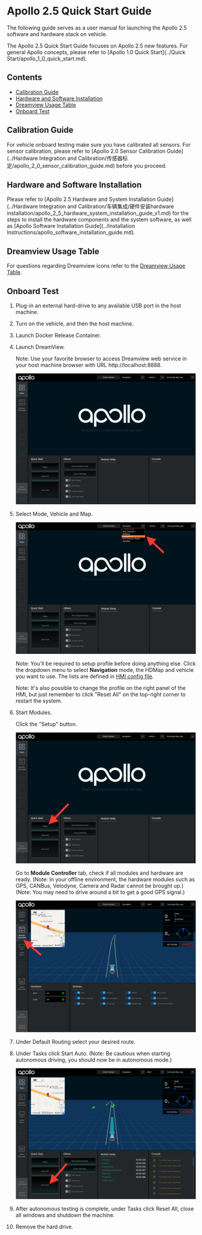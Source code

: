 # Apollo 2.5 Quick Start Guide

The following guide serves as a user manual for launching the Apollo 2.5
software and hardware stack on vehicle.

The Apollo 2.5 Quick Start Guide focuses on Apollo 2.5 new features. For general
Apollo concepts, please refer to
[Apollo 1.0 Quick Start](../Quick Start/apollo_1_0_quick_start.md).

## Contents

- [Calibration Guide](#calibration-guide)
- [Hardware and Software Installation](#hardware-and-software-installation)
- [Dreamview Usage Table](#dreamview-usage-table)
- [Onboard Test](#onboard-test)

## Calibration Guide

For vehicle onboard testing make sure you have calibrated all sensors. For
sensor calibration, please refer to
[Apollo 2.0 Sensor Calibration Guide](../Hardware Integration and Calibration/传感器标定/apollo_2_0_sensor_calibration_guide.md)
before you proceed.

## Hardware and Software Installation

Please refer to
[Apollo 2.5 Hardware and System Installation Guide](../Hardware Integration and Calibration/车辆集成/硬件安装hardware installation/apollo_2_5_hardware_system_installation_guide_v1.md)
for the steps to install the hardware components and the system software, as well as
[Apollo Software Installation Guide](../Installation Instructions/apollo_software_installation_guide.md).

## Dreamview Usage Table

For questions regarding Dreamview icons refer to the
[Dreamview Usage Table]( https://github.com/ApolloAuto/apollo/blob/master/docs/specs/dreamview_usage_table.md).

## Onboard Test

1. Plug-in an external hard-drive to any available USB port in the host machine.

2. Turn on the vehicle, and then the host machine.

3. Launch Docker Release Container.

4. Launch DreamView.

   Note\: Use your favorite browser to access Dreamview web service in your host
   machine browser with URL http://localhost:8888.

   ![](images/dreamview_2_5.png)

5. Select Mode, Vehicle and Map.

   ![](images/dreamview_2_5_setup_profile.png)

   Note\: You'll be required to setup profile before doing anything else. Click
   the dropdown menu to select **Navigation** mode, the HDMap and vehicle you
   want to use. The lists are defined in
   [HMI config file](https://raw.githubusercontent.com/ApolloAuto/apollo/master/modules/dreamview/conf/hmi.conf).

   Note\: It's also possible to change the profile on the right panel of the
   HMI, but just remember to click "Reset All" on the top-right corner to
   restart the system.

6. Start Modules.

   Click the "Setup" button.

   ![](images/dreamview_2_5_setup.png)

   Go to **Module Controller** tab, check if all modules and hardware are ready.
   (Note\: In your offline environment, the hardware modules such as GPS,
   CANBus, Velodyne, Camera and Radar cannot be brought up.)
   (Note\: You may need to drive around a bit to get a good GPS signal.)

   ![](images/dreamview_2_5_module_controller.png)

7. Under Default Routing select your desired route.

8. Under Tasks click Start Auto. (Note: Be cautious when starting autonomous
   driving, you should now be in autonomous mode.)

   ![](images/dreamview_2_5_start_auto.png)

9. After autonomous testing is complete, under Tasks click Reset All, close all
   windows and shutdown the machine.

10. Remove the hard drive.
